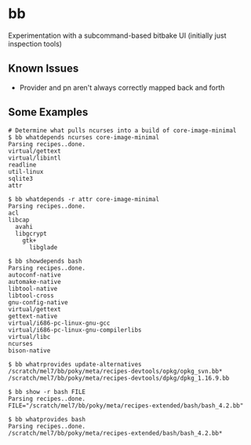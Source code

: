 bb
==

Experimentation with a subcommand-based bitbake UI (initially just inspection tools)

Known Issues
------------

- Provider and pn aren't always correctly mapped back and forth


Some Examples
-------------

    # Determine what pulls ncurses into a build of core-image-minimal
    $ bb whatdepends ncurses core-image-minimal
    Parsing recipes..done.
    virtual/gettext
    virtual/libintl
    readline
    util-linux
    sqlite3
    attr

    $ bb whatdepends -r attr core-image-minimal
    Parsing recipes..done.
    acl
    libcap
      avahi
      libgcrypt
        gtk+
          libglade

    $ bb showdepends bash
    Parsing recipes..done.
    autoconf-native
    automake-native
    libtool-native
    libtool-cross
    gnu-config-native
    virtual/gettext
    gettext-native
    virtual/i686-pc-linux-gnu-gcc
    virtual/i686-pc-linux-gnu-compilerlibs
    virtual/libc
    ncurses
    bison-native

    $ bb whatrprovides update-alternatives
    /scratch/mel7/bb/poky/meta/recipes-devtools/opkg/opkg_svn.bb*
    /scratch/mel7/bb/poky/meta/recipes-devtools/dpkg/dpkg_1.16.9.bb

    $ bb show -r bash FILE
    Parsing recipes..done.
    FILE="/scratch/mel7/bb/poky/meta/recipes-extended/bash/bash_4.2.bb"

    $ bb whatprovides bash
    Parsing recipes..done.
    /scratch/mel7/bb/poky/meta/recipes-extended/bash/bash_4.2.bb*
